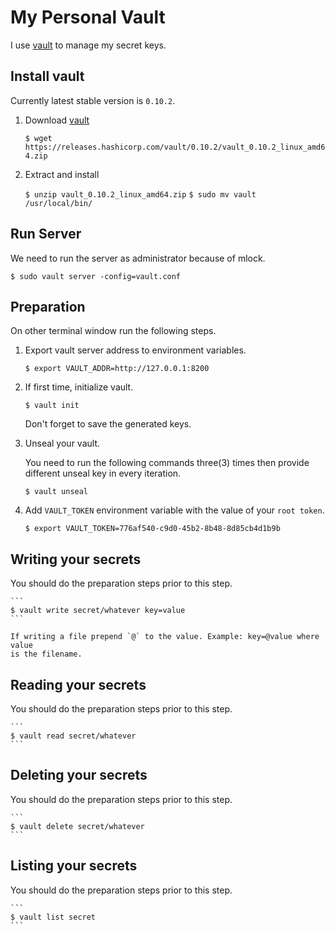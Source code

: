 # My Personal Vault

I use [vault](https://www.vaultproject.io) to manage my secret keys.

## Install vault

Currently latest stable version is `0.10.2`.

1. Download [vault](https://www.vaultproject.io/downloads.html)

    `$ wget https://releases.hashicorp.com/vault/0.10.2/vault_0.10.2_linux_amd64.zip`

1. Extract and install

    `$ unzip vault_0.10.2_linux_amd64.zip`
    `$ sudo mv vault /usr/local/bin/`

## Run Server

We need to run the server as administrator because of mlock.

`$ sudo vault server -config=vault.conf`

## Preparation

On other terminal window run the following steps.

1. Export vault server address to environment variables.

    ```
    $ export VAULT_ADDR=http://127.0.0.1:8200
    ```

1. If first time, initialize vault.

    ```
    $ vault init
    ```

    Don't forget to save the generated keys.

1. Unseal your vault.

    You need to run the following commands three(3) times then provide
    different unseal key in every iteration.

    ```
    $ vault unseal
    ```

1. Add `VAULT_TOKEN` environment variable with the value of your `root token`.

    ```
    $ export VAULT_TOKEN=776af540-c9d0-45b2-8b48-8d85cb4d1b9b
    ```

## Writing your secrets

You should do the preparation steps prior to this step.

    ```
    $ vault write secret/whatever key=value
    ```

    If writing a file prepend `@` to the value. Example: key=@value where value
    is the filename.

## Reading your secrets

You should do the preparation steps prior to this step.

    ```
    $ vault read secret/whatever
    ```

## Deleting your secrets

You should do the preparation steps prior to this step.

    ```
    $ vault delete secret/whatever
    ```

## Listing your secrets

You should do the preparation steps prior to this step.

    ```
    $ vault list secret
    ```

